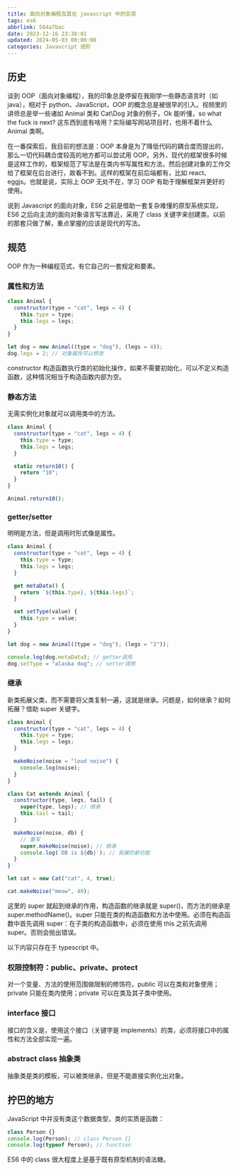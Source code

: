 ```yaml
---
title: 面向对象编程及其在 javascript 中的实现
tags: es6
abbrlink: 584a7bac
date: 2023-12-16 23:38:01
updated: 2024-05-03 00:00:00
categories: Javascript 进阶
---
```


## 历史

谈到 OOP（面向对象编程），我的印象总是停留在我刚学一些静态语言时（如 java），相对于 python、JavaScript，OOP 的概念总是被很早的引入。视频里的讲师总是举一些诸如 Animal 类和 Cat\Dog 对象的例子。Ok 能听懂，so what the fuck is next? 这东西到底有啥用？实际编写网站项目时，也用不着什么 Animal 类啊。

在一番探索后，我目前的想法是：OOP 本身是为了降低代码的耦合度而提出的，那么一切代码耦合度较高的地方都可以尝试用 OOP。另外，现代的框架很多时候是这样工作的，框架规范了写法是在类内书写属性和方法，然后创建对象的工作交给了框架在后台进行，故看不到。这样的框架在前后端都有，比如 react、eggjs。也就是说，实际上 OOP 无处不在，学习 OOP 有助于理解框架并更好的使用。

说到 Javascript 的面向对象，ES6 之前是借助一套复杂难懂的原型系统实现，ES6 之后向主流的面向对象语言写法靠近，采用了 class 关键字来创建类。以前的那套只做了解，重点掌握的应该是现代的写法。

## 规范

OOP 作为一种编程范式，有它自己的一套规定和要素。

### 属性和方法

```javascript
class Animal {
  constructor(type = "cat", legs = 4) {
    this.type = type;
    this.legs = legs;
  }
}

let dog = new Animal((type = "dog"), (legs = 4));
dog.legs = 2; // 对象属性可以修改
```

constructor 构造函数执行类的初始化操作，如果不需要初始化，可以不定义构造函数，这种情况相当于构造函数内部为空。

### 静态方法

无需实例化对象就可以调用类中的方法。

```javascript
class Animal {
  constructor(type = "cat", legs = 4) {
    this.type = type;
    this.legs = legs;
  }

  static return10() {
    return "10";
  }
}

Animal.return10();
```

### getter/setter

明明是方法，但是调用时形式像是属性。

```javascript
class Animal {
  constructor(type = "cat", legs = 4) {
    this.type = type;
    this.legs = legs;
  }

  get metaData() {
    return `${this.type}, ${this.legs}`;
  }

  set setType(value) {
    this.type = value;
  }
}

let dog = new Animal((type = "dog"), (legs = "2"));

console.log(dog.metaData); // getter调用
dog.setType = "alaska dog"; // setter调用
```

### 继承

新类拓展父类，而不需要将父类复制一遍，这就是继承。问题是，如何继承？如何拓展？借助 super 关键字。

```javascript
class Animal {
  constructor(type = "cat", legs = 4) {
    this.type = type;
    this.legs = legs;
  }

  makeNoise(noise = "loud noise") {
    console.log(noise);
  }
}

class Cat extends Animal {
  constructor(type, legs, tail) {
    super(type, legs); // 继承
    this.tail = tail;
  }

  makeNoise(noise, db) {
    // 重写
    super.makeNoise(noise); // 继承
    console.log(`DB is ${db}`); // 拓展的新功能
  }
}

let cat = new Cat("cat", 4, true);

cat.makeNoise("meow", 40);
```

这里的 super 就起到继承的作用，构造函数的继承就是 super()，而方法的继承是 super.methodName()。super 只能在类的构造函数和方法中使用。必须在构造函数中首先调用 super：在子类的构造函数中，必须在使用 this 之前先调用 super。否则会抛出错误。

以下内容只存在于 typescript 中。

### 权限控制符：public、private、protect

对一个变量、方法的使用范围做限制的修饰符。public 可以在类和对象使用；private 只能在类内使用；private 可以在类及其子类中使用。

### interface 接口

接口的含义是，使用这个接口（关键字是 implements）的类，必须将接口中的属性和方法全部实现一遍。

### abstract class 抽象类

抽象类是类的模板，可以被类继承，但是不能直接实例化出对象。

## 拧巴的地方

JavaScript 中并没有类这个数据类型，类的实质是函数：

```js
class Person {}
console.log(Person); // class Person {}
console.log(typeof Person); // function
```

ES6 中的 class 很大程度上是基于既有原型机制的语法糖。
